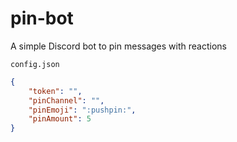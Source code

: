 # pin-bot
 A simple Discord bot to pin messages with reactions

`config.json`

```json
{
	"token": "",
	"pinChannel": "",
	"pinEmoji": ":pushpin:",
	"pinAmount": 5
}
```
